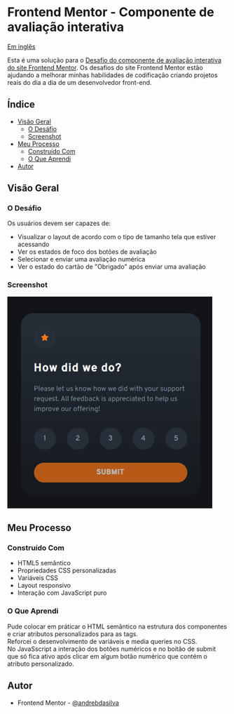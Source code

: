 # Frontend Mentor - Componente de avaliação interativa
<p align="left">
<a href="/README.md">Em inglês</a>   
</p>

Esta é uma solução para o [Desafio do componente de avaliação interativa do site Frontend Mentor](https://www.frontendmentor.io/challenges/interactive-rating-component-koxpeBUmI). Os desafios do site Frontend Mentor estão ajudando a melhorar minhas habilidades de codificação criando projetos reais do dia a dia de um desenvolvedor front-end.

## Índice

- [Visão Geral](#visáo-geral)  
  - [O Desáfio](#o-desáfio)  
  - [Screenshot](#screenshot)   
- [Meu Processo](#meu-processo)  
  - [Construído Com](#construído-com)  
  - [O Que Aprendi](#o-que-aprendi)
- [Autor](#autor)

## Visão Geral

### O Desáfio

Os usuários devem ser capazes de:
- Visualizar o layout de acordo com o tipo de tamanho tela que estiver acessando
- Ver os estados de foco dos botões de avaliação
- Selecionar e enviar uma avaliação numérica
- Ver o estado do cartão de "Obrigado" após enviar uma avaliação

### Screenshot

![](../screenshot/screenshot.gif)

## Meu Processo

### Construído Com
- HTML5 semântico
- Propriedades CSS personalizadas 
- Variáveis CSS
- Layout responsivo
- Interação com JavaScript puro

### O Que Aprendi

Pude colocar em práticar o HTML semântico na estrutura dos componentes e criar atributos personalizados para as tags.  
Reforcei o desenvolvimento de variáveis e media queries no CSS.  
No JavaSscript a interação dos botões numéricos e no boitão de submit que só fica ativo após clicar em algum botão numérico que contém o atributo personalizado.  

## Autor
- Frontend Mentor - [@andrebdasilva](https://www.frontendmentor.io/profile/andrebdasilva)
